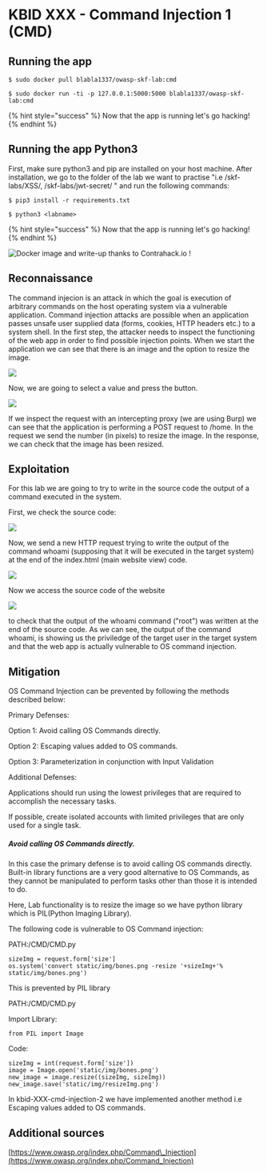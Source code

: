 # KBID XXX - Command Injection 1 (CMD)

## Running the app

```text
$ sudo docker pull blabla1337/owasp-skf-lab:cmd
```

```text
$ sudo docker run -ti -p 127.0.0.1:5000:5000 blabla1337/owasp-skf-lab:cmd
```

{% hint style="success" %}
Now that the app is running let's go hacking!
{% endhint %}

## Running the app Python3

First, make sure python3 and pip are installed on your host machine.
After installation, we go to the folder of the lab we want to practise
"i.e /skf-labs/XSS/, /skf-labs/jwt-secret/ " and run the following commands:

```
$ pip3 install -r requirements.txt
```

```
$ python3 <labname>
```

{% hint style="success" %}
 Now that the app is running let's go hacking!
{% endhint %}


![Docker image and write-up thanks to Contrahack.io !](.gitbook/assets/screen-shot-2019-03-04-at-21.33.32.png)


## Reconnaissance
The command injecion is an attack in which the goal is execution of
arbitrary commands on the host operating system via a vulnerable
application. Command injection attacks are possible when an application
passes unsafe user supplied data (forms, cookies, HTTP headers etc.) to
a system shell. In the first step, the attacker needs to inspect the
functioning of the web app in order to find possible injection points.
When we start the application we can see that there is an image and the option to resize the image.

![](.gitbook/assets/cmd01.png)

Now, we are going to select a value and press the button.

![](.gitbook/assets/cmd02.png)

If we inspect the request with an intercepting proxy \(we are using
Burp\) we can see that the application is performing a POST request to
/home. In the request we send the number (in pixels) to resize the image.
In the response, we can check that the image has been resized.

## Exploitation
For this lab we are going to try to write in the source code the output of a command executed in the system.

First, we check the source code:

![](.gitbook/assets/cmd05.0.png)

Now, we send a new HTTP request trying to write the output of the command
whoami (supposing that it will be executed in the target system) at the end of the index.html (main website view) code.

![](.gitbook/assets/cmd04.png)

Now we access the source code of the website

![](.gitbook/assets/cmd05.png)

to check that the output of the whoami command ("root") was written at the end of the source code.
As we can see, the output of the command whoami, is showing us the priviledge
of the target user in the target system and that the web app is actually
vulnerable to OS command injection.

## Mitigation
OS Command Injection can be prevented by following the methods described below:

Primary Defenses:

Option 1: Avoid calling OS Commands directly.

Option 2: Escaping values added to OS commands.

Option 3: Parameterization in conjunction with Input Validation

Additional Defenses:

Applications should run using the lowest privileges that are required to accomplish the necessary tasks.

If possible, create isolated accounts with limited privileges that are only used for a single task.



##### Avoid calling OS Commands directly.
In this case the primary defense is to avoid calling OS commands directly. Built-in library functions are a very good alternative to OS Commands, as they cannot be manipulated to perform tasks other than those it is intended to do.

Here, Lab functionality is to resize the image so we have python library which is PIL(Python Imaging Library).

The following code is vulnerable to OS Command injection:

PATH:/CMD/CMD.py
```
sizeImg = request.form['size']
os.system('convert static/img/bones.png -resize '+sizeImg+'% static/img/bones.png')
```

This is prevented by PIL library

PATH:/CMD/CMD.py

Import Library:
```
from PIL import Image
```

Code:
```
sizeImg = int(request.form['size'])
image = Image.open('static/img/bones.png')
new_image = image.resize((sizeImg, sizeImg))
new_image.save('static/img/resizeImg.png')
```

In kbid-XXX-cmd-injection-2 we have implemented another method i.e Escaping values added to OS commands.

## Additional sources
[https://www.owasp.org/index.php/Command\_Injection](https://www.owasp.org/index.php/Command_Injection)
